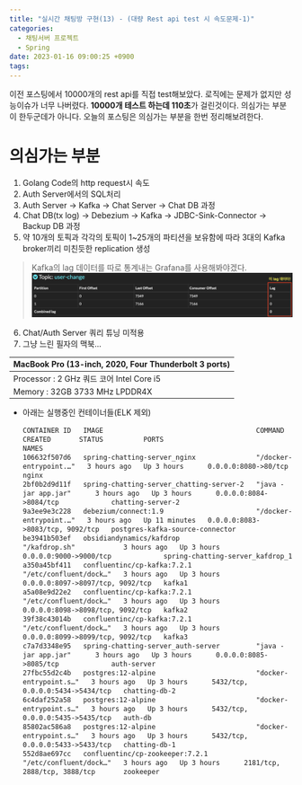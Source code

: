 ```yaml
---
title: "실시간 채팅방 구현(13) - (대량 Rest api test 시 속도문제-1)"
categories:
  - 채팅서버 프로젝트
  - Spring
date: 2023-01-16 09:00:25 +0900
tags:
---
```

이전 포스팅에서 10000개의 rest api를 직접 test해보았다. 로직에는 문제가 없지만 성능이슈가 너무 나버렸다.
**10000개 테스트 하는데 110초**가 걸린것이다. 의심가는 부분이 한두군데가 아니다. 오늘의 포스팅은 의심가는 부분을 한번 정리해보려한다.

# 의심가는 부분
1. Golang Code의 http request시 속도
2. Auth Server에서의 SQL처리
3. Auth Server -> Kafka -> Chat Server -> Chat DB 과정
4. Chat DB(tx log) -> Debezium -> Kafka -> JDBC-Sink-Connector -> Backup DB 과정
5. 약 10개의 토픽과 각각의 토픽이 1~25개의 파티션을 보유함에 따라 3대의 Kafka broker끼리 미친듯한 replication 생성
  > Kafka의 lag 데이터를 따로 통계내는 Grafana를 사용해봐야겠다.
  > ![img](../../assets/img/kafka/lag.png)
6. Chat/Auth Server 쿼리 튜닝 미적용
7. 그냥 느린 필자의 맥북...

  | MacBook Pro (13-inch, 2020, Four Thunderbolt 3 ports) |
  |:-----------------------------------------------------|
  | Processor : 2 GHz 쿼드 코어 Intel Core i5                |
  | Memory : 32GB 3733 MHz LPDDR4X                       |

  * 아래는 실행중인 컨테이너들(ELK 제외)

    ```
    CONTAINER ID   IMAGE                                      COMMAND                  CREATED       STATUS          PORTS                              NAMES
    106632f507d6   spring-chatting-server_nginx               "/docker-entrypoint.…"   3 hours ago   Up 3 hours      0.0.0.0:8080->80/tcp               nginx
    2bf0b2d9d11f   spring-chatting-server_chatting-server-2   "java -jar app.jar"      3 hours ago   Up 3 hours      0.0.0.0:8084->8084/tcp             chatting-server-2
    9a3ee9e3c228   debezium/connect:1.9                       "/docker-entrypoint.…"   3 hours ago   Up 11 minutes   0.0.0.0:8083->8083/tcp, 9092/tcp   postgres-kafka-source-connector
    be3941b503ef   obsidiandynamics/kafdrop                   "/kafdrop.sh"            3 hours ago   Up 3 hours      0.0.0.0:9000->9000/tcp             spring-chatting-server_kafdrop_1
    a350a45bf411   confluentinc/cp-kafka:7.2.1                "/etc/confluent/dock…"   3 hours ago   Up 3 hours      0.0.0.0:8097->8097/tcp, 9092/tcp   kafka1
    a5a08e9d22e2   confluentinc/cp-kafka:7.2.1                "/etc/confluent/dock…"   3 hours ago   Up 3 hours      0.0.0.0:8098->8098/tcp, 9092/tcp   kafka2
    39f38c43014b   confluentinc/cp-kafka:7.2.1                "/etc/confluent/dock…"   3 hours ago   Up 3 hours      0.0.0.0:8099->8099/tcp, 9092/tcp   kafka3
    c7a7d3348e95   spring-chatting-server_auth-server         "java -jar app.jar"      3 hours ago   Up 3 hours      0.0.0.0:8085->8085/tcp             auth-server
    27fbc55d2c4b   postgres:12-alpine                         "docker-entrypoint.s…"   3 hours ago   Up 3 hours      5432/tcp, 0.0.0.0:5434->5434/tcp   chatting-db-2
    6c4daf252a58   postgres:12-alpine                         "docker-entrypoint.s…"   3 hours ago   Up 3 hours      5432/tcp, 0.0.0.0:5435->5435/tcp   auth-db
    85802ac586a8   postgres:12-alpine                         "docker-entrypoint.s…"   3 hours ago   Up 3 hours      5432/tcp, 0.0.0.0:5433->5433/tcp   chatting-db-1
    552d8ae697cc   confluentinc/cp-zookeeper:7.2.1            "/etc/confluent/dock…"   3 hours ago   Up 3 hours      2181/tcp, 2888/tcp, 3888/tcp       zookeeper
    ```


